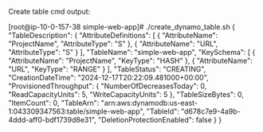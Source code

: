 Create table cmd output:

[root@ip-10-0-157-38 simple-web-app]# ./create_dynamo_table.sh 
{
    "TableDescription": {
        "AttributeDefinitions": [
            {
                "AttributeName": "ProjectName",
                "AttributeType": "S"
            },
            {
                "AttributeName": "URL",
                "AttributeType": "S"
            }
        ],
        "TableName": "simple-web-app",
        "KeySchema": [
            {
                "AttributeName": "ProjectName",
                "KeyType": "HASH"
            },
            {
                "AttributeName": "URL",
                "KeyType": "RANGE"
            }
        ],
        "TableStatus": "CREATING",
        "CreationDateTime": "2024-12-17T20:22:09.481000+00:00",
        "ProvisionedThroughput": {
            "NumberOfDecreasesToday": 0,
            "ReadCapacityUnits": 5,
            "WriteCapacityUnits": 5
        },
        "TableSizeBytes": 0,
        "ItemCount": 0,
        "TableArn": "arn:aws:dynamodb:us-east-1:043309347563:table/simple-web-app",
        "TableId": "d678c7e9-4a9b-4ddd-aff0-bdf1739d8e31",
        "DeletionProtectionEnabled": false
    }
}

